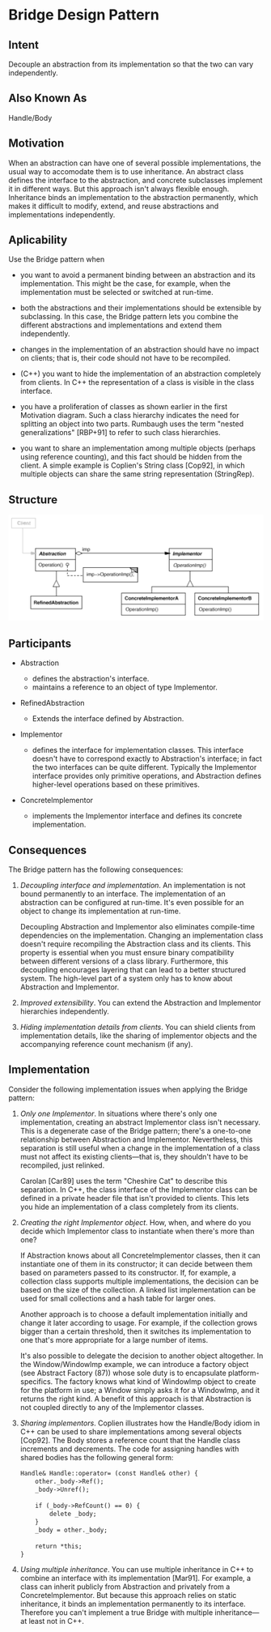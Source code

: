 # Bridge Design Pattern

## Intent

Decouple an abstraction from its implementation so that the two can vary independently.

## Also Known As

Handle/Body

## Motivation

When an abstraction can have one of several possible implementations, the usual way to accomodate them is to use inheritance. An abstract class defines the interface to the abstraction, and concrete subclasses implement it in different ways. But this approach isn't always flexible enough. Inheritance binds an implementation to the abstraction permanently, which makes it difficult to modify, extend, and reuse abstractions and implementations independently.

## Aplicability

Use the Bridge pattern when

- you want to avoid a permanent binding between an abstraction and its implementation. This might be the case, for example, when the implementation must be selected or switched at run-time.

- both the abstractions and their implementations should be extensible by
subclassing. In this case, the Bridge pattern lets you combine the different abstractions and implementations and extend them independently.

- changes in the implementation of an abstraction should have no impact on clients; that is, their code should not have to be recompiled.

- (C++) you want to hide the implementation of an abstraction completely from clients. In C++ the representation of a class is visible in the class interface.

- you have a proliferation of classes as shown earlier in the first Motivation diagram. Such a class hierarchy indicates the need for splitting an object into two parts. Rumbaugh uses the term "nested generalizations" [RBP+91] to refer to such class hierarchies.

- you want to share an implementation among multiple objects (perhaps using
reference counting), and this fact should be hidden from the client. A simple example is Coplien's String class [Cop92], in which multiple objects can share the same string representation (StringRep).

## Structure

![Bridge Structure](bridge-structure.png)

## Participants

- Abstraction
  - defines the abstraction's interface.
  - maintains a reference to an object of type Implementor.

- RefinedAbstraction
  - Extends the interface defined by Abstraction.

- Implementor
  - defines the interface for implementation classes. This interface doesn't have to correspond exactly to Abstraction's interface; in fact the two interfaces can be quite different. Typically the Implementor interface provides only primitive operations, and Abstraction defines higher-level operations based on these primitives.

- Concretelmplementor
  - implements the Implementor interface and defines its concrete implementation.

## Consequences

The Bridge pattern has the following consequences:
  
1. *Decoupling interface and implementation*. An implementation is not bound permanently to an interface. The implementation of an abstraction can be configured at run-time. It's even possible for an object to change its implementation at run-time.

   Decoupling Abstraction and Implementor also eliminates compile-time dependencies on the implementation. Changing an implementation class doesn't require recompiling the Abstraction class and its clients. This property is essential when you must ensure binary compatibility between different versions of a class library. Furthermore, this decoupling encourages layering that can lead to a better structured system. The high-level part of a system only has to know about Abstraction and Implementor.

2. *Improved extensibility*. You can extend the Abstraction and Implementor hierarchies independently.

3. *Hiding implementation details from clients*. You can shield clients from implementation details, like the sharing of implementor objects and the accompanying reference count mechanism (if any).

## Implementation

Consider the following implementation issues when applying the Bridge pattern:

1. *Only one Implementor*. In situations where there's only one            implementation, creating an abstract Implementor class isn't necessary. This is a degenerate case of the Bridge pattern; there's a one-to-one relationship between Abstraction and Implementor. Nevertheless, this separation is still useful when a change in the implementation of a class must not affect its existing clients—that is, they shouldn't have to be recompiled, just relinked.

    Carolan [Car89] uses the term "Cheshire Cat" to describe this separation. In C++, the class interface of the Implementor class can be defined in a private header file that isn't provided to clients. This lets you hide an implementation of a class completely from its clients.

2. *Creating the right Implementor object*. How, when, and where do you decide which Implementor class to instantiate when there's more than one?

    If Abstraction knows about all Concretelmplementor classes, then it can instantiate one of them in its constructor; it can decide between them based on parameters passed to its constructor. If, for example, a collection class supports multiple implementations, the decision can be based on the size of the collection. A linked list implementation can be used for small collections and a hash table for larger ones.

    Another approach is to choose a default implementation initially and change it later according to usage. For example, if the collection grows bigger than a certain threshold, then it switches its implementation to one that's more appropriate for a large number of items.

    It's also possible to delegate the decision to another object altogether. In the Window/Windowlmp example, we can introduce a factory object (see Abstract Factory (87)) whose sole duty is to encapsulate platform-specifics. The factory knows what kind of Windowlmp object to create for the platform in use; a Window simply asks it for a Windowlmp, and it returns the right kind. A benefit of this approach is that Abstraction is not coupled directly to any of the Implementor classes.

3. *Sharing implementors*. Coplien illustrates how the Handle/Body idiom in C++ can be used to share implementations among several objects [Cop92]. The Body stores a reference count that the Handle class increments and decrements. The code for assigning handles with shared bodies has the following general form:

    ```
    Handle& Handle::operator= (const Handle& other) {
        other._body->Ref();
        _body->Unref();

        if (_body->RefCount() == 0) {
            delete _body;
        }
        _body = other._body;
        
        return *this;
    }
    ```

4. *Using multiple inheritance*. You can use multiple inheritance in C++ to combine an interface with its implementation [Mar91]. For example, a class can inherit publicly from Abstraction and privately from a Concretelmplementor. But because this approach relies on static inheritance, it binds an implementation permanently to its interface. Therefore you can't implement a true Bridge with multiple inheritance—at least not in C++.